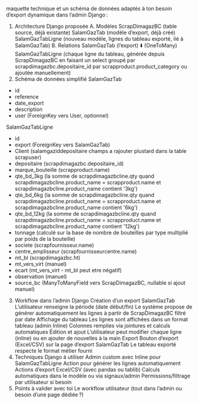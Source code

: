 maquette technique et un schéma de données adaptés à ton besoin d’export dynamique dans l’admin Django :

1. Architecture Django proposée
A. Modèles
ScrapDimagazBC
(table source, déjà existante)
SalamGazTab
(modèle d’export, déjà créé)
SalamGazTabLigne
(nouveau modèle, lignes du tableau exporté, lié à SalamGazTab)
B. Relations
SalamGazTab (l’export)
⬇️ (OneToMany)
SalamGazTabLigne (chaque ligne du tableau, générée depuis ScrapDimagazBC en faisant un select groupé par scrapdimagazbc.depositaire_id par scrapproduct.product_category ou ajoutée manuellement)
2. Schéma de données simplifié
SalamGazTab
- id
- reference
- date_export
- description
- user (ForeignKey vers User, optionnel)

SalamGazTabLigne
- id
- export (ForeignKey vers SalamGazTab)
- Client (salamgaziddepositaire champs a rajouter plustard dans la table scrapuser)
- depositaire (scrapdimagazbc.depositaire_id)
- marque_bouteille (scrapproduct.name)
- qte_bd_3kg (la somme de scrapdimagazbcline.qty quand scrapdimagazbcline.product_name = scrapproduct.name et scrapdimagazbcline.product_name contient '3kg')
- qte_bd_6kg (la somme de scrapdimagazbcline.qty quand scrapdimagazbcline.product_name = scrapproduct.name et scrapdimagazbcline.product_name contient '6kg')
- qte_bd_12kg (la somme de scrapdimagazbcline.qty quand scrapdimagazbcline.product_name = scrapproduct.name et scrapdimagazbcline.product_name contient '12kg')
- tonnage (calculé sur la base de nombre de bouteilles par type multiplié par poids de la bouteille)
- societe (scrapfournisseur.name)
- centre_emplisseur (scrapfournisseurcentre.name)
- mt_bl (scrapdimagazbc.ht)
- mt_vers_virt (manuel)
- ecart (mt_vers_virt - mt_bl peut etre négatif)
- observation (manuel)
- source_bc (ManyToManyField vers ScrapDimagazBC, nullable si ajout manuel)
3. Workflow dans l’admin Django
Création d’un export SalamGazTab
L’utilisateur renseigne la période (date début/fin)
Le système propose de générer automatiquement les lignes à partir de ScrapDimagazBC filtré par date
Affichage du tableau
Les lignes sont affichées dans un format tableau (admin Inline)
Colonnes remplies via jointures et calculs automatiques
Édition et ajout
L’utilisateur peut modifier chaque ligne (inline) ou en ajouter de nouvelles à la main
Export
Bouton d’export (Excel/CSV) sur la page d’export SalamGazTab
Le tableau exporté respecte le format métier fourni
4. Techniques Django à utiliser
Admin custom avec Inline pour SalamGazTabLigne
Action pour générer les lignes automatiquement
Actions d’export Excel/CSV (avec pandas ou tablib)
Calculs automatiques dans le modèle ou via signaux/admin
Permissions/filtrage par utilisateur si besoin
5. Points à valider avec toi
Le workflow utilisateur (tout dans l’admin ou besoin d’une page dédiée ?)
